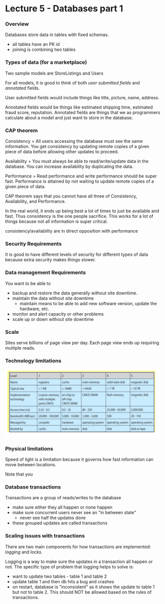 Lecture 5 - Databases part 1
=====================

### Overview
Databases store data in tables with fixed schemas.
* all tables have an PK id
* joining is combining two tables

### Types of data (for a marketplace)
Two sample models are StoreListings and Users

For all models, it is good to think of both *user submitted fields* and *annotated* fields.

User submitted fields would include things like title, picture, name, address.

Annotated fields would be things like estimated shipping time, estimated fraud score, reputation. Annotated fields are things that we as programmers calculate about a model and just want to store in the database.

### CAP theorem

Consistency = All users accessing the database must see the same information. You get consistency by updating remote copies of a given piece of data before allowing other updates to proceed.

Availability = You must always be able to read/write/update data in the database. You can increase availability by duplicating the data.

Performance = Read performance and write performance should be super fast. Performance is attained by not waiting to update remote copies of a given piece of data.

CAP theorem says that you cannot have all three of Consistency, Availability, and Performance.

In the real world, it ends up being best a lot of times to just be available and fast. Thus consistency is the one people sacrifice. This works for a lot of things because not all information is super critical.

consistency/availability are in direct opposition with performance

### Security Requirements
It is good to have different levels of security for different types of data because extra security makes things slower.

### Data management Requirements
You want to be able to
* backup and restore the data generally without site downtime.
* maintain the data without site downtime
  * maintain means to be able to add new software version, update the hardware, etc.
* monitor and alert capacity or other problems
* scale up or down without site downtime


### Scale
Sites serve billions of page view per day. Each page view ends up requiring multiple reads.


### Technology limitations
![](lecture_5-images/ace0eb832b1f27e0362a5e7386f29b96.png)

### Physical limitations
Speed of light is a limitation because it governs how fast information can move between locations.

Note that you


### Database transactions
Transactions are a group of reads/writes to the database
* make sure either they all happen or none happen
* make sure concurrent users never see an "in between state"
  * never see half the updates done
* these grouped updates are called transactions

### Scaling issues with transactions
There are two main components for how transactions are implemented: *logging* and *locks*.

Logging is a way to make sure the updates in a transaction all happen or not. The specific type of problem that logging helps to solve is:
* want to update two tables - table 1 and table 2
* update table 1 and then db hits a bug and crashes
* on restart, database is "inconsistent" as it shows the update to table 1 but not to table 2. This should NOT be allowed based on the rules of transactions.

